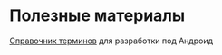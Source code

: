 # Полезные материалы
  
[Справочник терминов](https://developers-dot-devsite-v2-prod.appspot.com/android/for-all/vocab-words/index_d7a381840d69a6d0a7a0fb08110a27b30a39a7b7ef51c0c58aa8bad77cb884a6.frame) для разработки под Андроид
